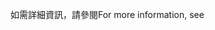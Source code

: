 <span data-ttu-id="f41d1-101">如需詳細資訊，請參閱</span><span class="sxs-lookup"><span data-stu-id="f41d1-101">For more information, see</span></span>